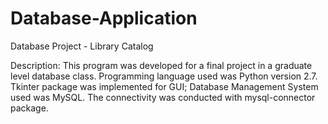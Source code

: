 # Database-Application
Database Project - Library Catalog

Description:
This program was developed for a final project in a graduate level database class. Programming language used was 
Python version 2.7. Tkinter package was implemented for GUI; Database Management System used was MySQL. The connectivity 
was conducted with mysql-connector package.
